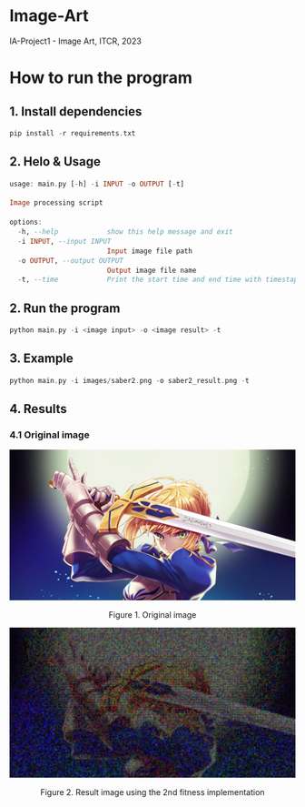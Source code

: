 # Image-Art
 IA-Project1 - Image Art, ITCR, 2023

# How to run the program
## 1. Install dependencies
```haskell
pip install -r requirements.txt
```
## 2. Helo & Usage
```haskell
usage: main.py [-h] -i INPUT -o OUTPUT [-t]

Image processing script

options:
  -h, --help            show this help message and exit
  -i INPUT, --input INPUT
                        Input image file path
  -o OUTPUT, --output OUTPUT
                        Output image file name
  -t, --time            Print the start time and end time with timestap
  ```
## 2. Run the program

```haskell
python main.py -i <image input> -o <image result> -t
```
## 3. Example
```haskell
python main.py -i images/saber2.png -o saber2_result.png -t
```
## 4. Results
### 4.1 Original image
![alt text](img/saber2.jpg)
<p><center>Figure 1. Original image</center></p>

![alt text](img/result_saber2_fitness2.jpg)
<p><center>Figure 2. Result image using the 2nd fitness implementation</center></p>